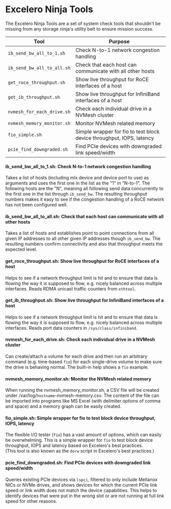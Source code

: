 # Excelero Ninja Tools

The Excelero Ninja Tools are a set of system check tools that shouldn't be missing from any storage ninja's utility belt to ensure mission success.

Tool | Purpose
------------ | -------------
`ib_send_bw_all_to_1.sh` | Check N-to-1 network congestion handling
`ib_send_bw_all_to_all.sh` | Check that each host can communicate with all other hosts
`get_roce_throughput.sh` | Show live throughput for RoCE interfaces of a host
`get_ib_throughput.sh` | Show live throughput for InfiniBand interfaces of a host
`nvmesh_for_each_drive.sh` | Check each individual drive in a NVMesh cluster
`nvmesh_memory_monitor.sh` | Monitor NVMesh related memory
`fio_simple.sh` | Simple wrapper for fio to test block device throughput, IOPS, latency
`pcie_find_downgraded.sh`| Find PCIe devices with downgraded link speed/width

#### ib_send_bw_all_to_1.sh: Check N-to-1 network congestion handling
Takes a list of hosts (including mlx device and device port to use) as arguments and uses the first one in the list as the "1" in "N-to-1". The following hosts are the "N", meaning all following send data concurrently to the first one in the list through `ib_send_bw`. The resulting throughput numbers makes it easy to see if the congestion handling of a RoCE network has not been configured well.

#### ib_send_bw_all_to_all.sh: Check that each host can communicate with all other hosts
Takes a list of hosts and establishes point to point connections from all given IP addresses to all other given IP addresses though `ib_send_bw`. The resulting numbers confirm connectivity and also that throughput meets the expected level.

#### get_roce_throughput.sh: Show live throughput for RoCE interfaces of a host
Helps to see if a network throughput limit is hit and to ensure that data is flowing the way it is supposed to flow, e.g. nicely balanced across multiple interfaces. Reads RDMA unicast traffic counters from `ethtool`.

#### get_ib_throughput.sh: Show live throughput for InfiniBand interfaces of a host
Helps to see if a network throughput limit is hit and to ensure that data is flowing the way it is supposed to flow, e.g. nicely balanced across multiple interfaces. Reads port data counters in `/sys/class/infiniband`.

#### nvmesh_for_each_drive.sh: Check each individual drive in a NVMesh cluster
Can create/attach a volume for each drive and then run an arbitrary command (e.g. time-based `fio`) for each single-drive volume to make sure the drive is behaving normal. The built-in help shows a `fio` example.

#### nvmesh_memory_monitor.sh: Monitor the NVMesh related memory 
When running the nvmesh_memory_monitor.sh, a CSV file will be created under /var/log/`hostname`-nvmesh-memory.csv. The content of the file can be imported into programs like MS Excel (with delimiter options of comma and space) and a memory graph can be easily created.

#### fio_simple.sh: Simple wrapper for fio to test block device throughput, IOPS, latency
The flexible I/O tester (`fio`) has a vast amount of options, which can easily be overwhelming. This is a simple wrapper for `fio` to test block device throughput, IOPS and latency based on Excelero's best practices.  
(This tool is also known as the `dorw` script in Excelero's best practices.)

#### pcie_find_downgraded.sh: Find PCIe devices with downgraded link speed/width
Queries existing PCIe devices via `lspci`, filtered to only include Mellanox NICs or NVMe drives, and shows devices for which the current PCIe link speed or link width does not match the device capabilities. This helps to identify devices that were put in the wrong slot or are not running at full link speed for other reasons.
